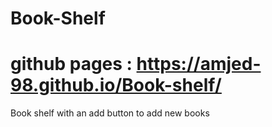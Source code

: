 # Book-Shelf
# github pages : https://amjed-98.github.io/Book-shelf/
Book shelf with an add button to add new books
